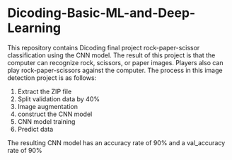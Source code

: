 # Dicoding-Basic-ML-and-Deep-Learning
This repository contains Dicoding final project rock-paper-scissor classification using the CNN model. The result of this project is that the computer can recognize rock, scissors, or paper images. Players also can play rock-paper-scissors against the computer.
The process in this image detection project is as follows:
1. Extract the ZIP file
2. Split validation data by 40%
3. Image augmentation
4. construct the CNN model
5. CNN model training
6. Predict data

The resulting CNN model has an accuracy rate of 90% and a val_accuracy rate of 90%
